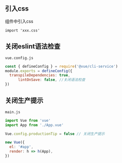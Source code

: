 ## 引入css

组件中引入css

```vue
import 'xxx.css'
```



## 关闭eslint语法检查

`vue.config.js`

```js
const { defineConfig } = require('@vue/cli-service')
module.exports = defineConfig({
  transpileDependencies: true,
      lintOnSave: false, //关闭语法检查
})
```





## 关闭生产提示

`main.js`

```js
import Vue from 'vue'
import App from './App.vue'

Vue.config.productionTip = false // 关闭生产提示

new Vue({
  el: '#app',
  render: h => h(App),
})
```

